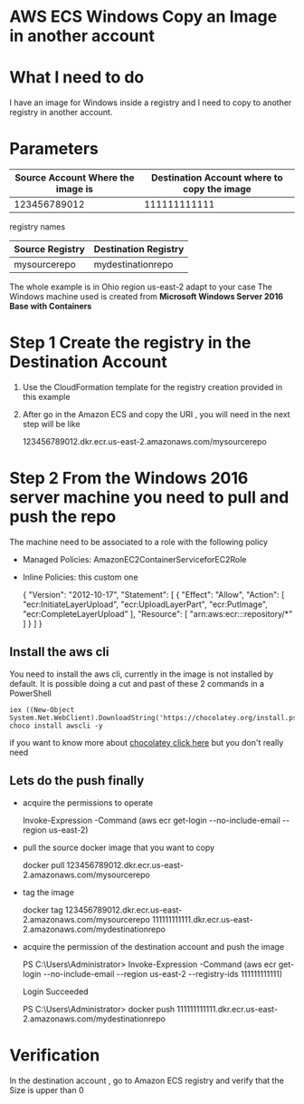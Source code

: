 # AWS ECS Windows Copy an Image in another account

# What I need to do

I have an image for Windows inside a registry and I need to copy to another registry in another account.

# Parameters 
| Source Account Where the image is | Destination Account where to copy the image |
| --------------------------------- | ------------------------------------------- |
| 123456789012                      | 111111111111                                |

registry names

| Source Registry | Destination Registry |
| --------------- | -------------------- |
| mysourcerepo    | mydestinationrepo    |

The whole example is in Ohio region us-east-2 adapt to your case
The Windows machine used is created from **Microsoft Windows Server 2016 Base with Containers**

# Step 1 Create the registry in the Destination Account
1. Use the CloudFormation template for the registry creation provided in this example
2. After go in the Amazon ECS and copy the URI , you will need in the next step will be like

    123456789012.dkr.ecr.us-east-2.amazonaws.com/mysourcerepo


# Step 2 From the Windows 2016 server machine you need to pull and push the repo

The machine need to be associated to a role with the following policy

- Managed Policies: AmazonEC2ContainerServiceforEC2Role 
- Inline Policies: this custom one




    {
        "Version": "2012-10-17",
        "Statement": [
            {
                "Effect": "Allow",
                "Action": [
                    "ecr:InitiateLayerUpload",
                    "ecr:UploadLayerPart",
                    "ecr:PutImage",
                    "ecr:CompleteLayerUpload"
                ],
                "Resource": [
                    "arn:aws:ecr:*:*:repository/*"            ]
            }
        ]
    }


## Install the aws cli

You need to install the aws cli, currently in the image is not installed by default. It is possible doing a cut and past of these 2 commands in a PowerShell 


    iex ((New-Object System.Net.WebClient).DownloadString('https://chocolatey.org/install.ps1'))
    choco install awscli -y

if you want to know more about [chocolatey click here](https://chocolatey.org/) but you don't really need

## Lets do the push finally 
- acquire the permissions to operate 


    Invoke-Expression -Command (aws ecr get-login --no-include-email --region us-east-2)


- pull the source docker image that you want to copy


    docker pull 123456789012.dkr.ecr.us-east-2.amazonaws.com/mysourcerepo
    
- tag the image 


    docker tag 123456789012.dkr.ecr.us-east-2.amazonaws.com/mysourcerepo 111111111111.dkr.ecr.us-east-2.amazonaws.com/mydestinationrepo


- acquire the permission of the destination account and push the image


    PS C:\Users\Administrator> Invoke-Expression -Command (aws ecr get-login --no-include-email --region us-east-2 --registry-ids 111111111111)
    
    Login Succeeded
    
    PS C:\Users\Administrator> docker push 111111111111.dkr.ecr.us-east-2.amazonaws.com/mydestinationrepo


# Verification

In the destination account , go to Amazon ECS registry and verify that the Size is upper than 0

